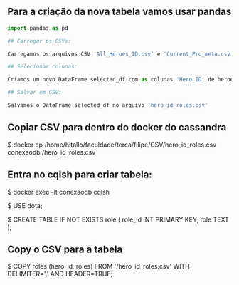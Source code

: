 ## Para a criação da nova tabela vamos usar pandas

```python
import pandas as pd

## Carregar os CSVs:

Carregamos os arquivos CSV 'All_Heroes_ID.csv' e 'Current_Pro_meta.csv' em DataFrames chamados heroes_df e hero_stats_df.

## Selecionar colunas: 

Criamos um novo DataFrame selected_df com as colunas 'Hero ID' de heroes_df e 'Roles' de hero_stats_df.  

## Salvar em CSV: 

Salvamos o DataFrame selected_df no arquivo 'hero_id_roles.csv'
```

## Copiar CSV para dentro do docker do cassandra

$ docker cp /home/hitallo/faculdade/terca/filipe/CSV/hero_id_roles.csv conexaodb:/hero_id_roles.csv

## Entra no cqlsh para criar tabela:

$ docker exec -it conexaodb cqlsh

$ USE dota;

$ CREATE TABLE IF NOT EXISTS role (
    role_id INT PRIMARY KEY,
    role TEXT
);

## Copy o CSV para a tabela

$ COPY roles (hero_id, roles) FROM '/hero_id_roles.csv' WITH DELIMITER=',' AND HEADER=TRUE;